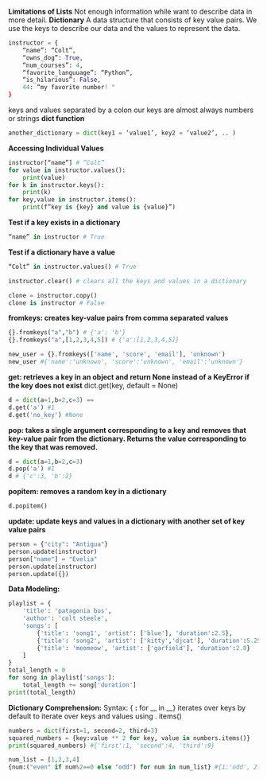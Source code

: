 **Limitations of Lists**
Not enough information while want to describe data in more detail.
**Dictionary**
A data structure that consists of key value pairs. We use the keys to describe our data and the values to represent the data.
```Python
instructor = {
    “name”: “Colt”,
    “owns_dog”: True,
    “num_courses”: 4,
    “favorite_languuage”: “Python”,
    “is_hilarious”: False,
    44: “my favorite number! "
}
```
keys and values separated by a colon
our keys are almost always numbers or strings
**dict function**
```Python
another_dictionary = dict(key1 = ‘value1’, key2 = ‘value2’, .. )
```
**Accessing Individual Values**
```Python
instructor[“name”] # ”Colt”
for value in instructor.values():
    print(value)
for k in instructor.keys():
    print(k)
for key,value in instructor.items():
    print(f”key is {key} and value is {value}”)
```
**Test if a key exists in a dictionary**
```Python
“name” in instructor # True
```
**Test if a dictionary have a value**
```Python
“Colt” in instructor.values() # True
```
```Python
instructor.clear() # clears all the keys and values in a dictionary
```
```Python
clone = instructor.copy()
clone is instructor # False
```
**fromkeys: creates key-value pairs from comma separated values**
```Python
{}.fromkeys("a","b") # {'a': 'b'}
{}.fromkeys("a",[1,2,3,4,5]) # {'a':[1,2,3,4,5]}
```
```Python
new_user = {}.fromkeys(['name', 'score', 'email'], 'unknown')
new_user #{'name':'unknown', 'score':'unknown', 'email':'unknown'}
```
**get: retrieves a key in an object and return None instead of a KeyError if the key does not exist**
dict.get(key, default = None)
```Python
d = dict(a=1,b=2,c=3) ==
d.get('a') #1
d.get('no_key') #None
```
**pop: takes a single argument corresponding to a key and removes that key-value pair from the dictionary. Returns the value corresponding to the key that was removed.**
```Python
d = dict(a=1,b=2,c=3)
d.pop('a') #1
d # {'c':3, 'b':2}
```
**popitem: removes a random key in a dictionary**
```Python
d.popitem()
```
**update: update keys and values in a dictionary with another set of key value pairs**
```Python
person = {"city": "Antigua"}
person.update(instructor)
person["name"] = "Evelia"
person.update(instructor)
person.update({})
```
**Data Modeling:**
```Python
playlist = {
    'title': 'patagonia bus',
    'author': 'colt steele',
    'songs': [
        {'title': 'song1', 'artist': ['blue'], 'duration':2.5},
        {'title': 'song2', 'artist': ['kitty','djcat'], 'duration':5.25},
        {'title': 'meomeow', 'artist': ['garfield'], 'duration':2.0}
    ]
}
total_length = 0
for song in playlist['songs']:
    total_length += song['duration']
print(total_length)
```

**Dictionary Comprehension:**
Syntax: { __:__ for __ in __}
iterates over keys by default
to iterate over keys and values using . items()
```Python
numbers = dict(first=1, second=2, third=3)
squared_numbers = {key:value ** 2 for key, value in numbers.items()}
print(squared_numbers) #{'first':1, 'second':4, 'third':9}
```
```Python
num_list = [1,2,3,4]
{num:("even" if num%2==0 else "odd") for num in num_list} #{1:'odd', 2: 'even', 3:'odd', 4:'even'}
 ```